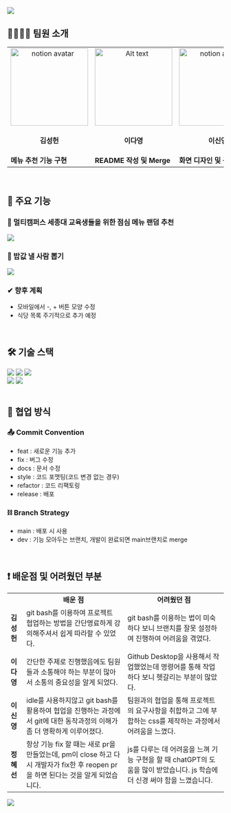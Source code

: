 <img src="https://capsule-render.vercel.app/api?type=waving&color=FF5722&height=180&section=header&text=JEOMMECHU&fontSize=50" />

## 👨‍👨‍👧‍👦 팀원 소개
<table>
  <tr>
    <td align="center"><img src="https://github.com/imdayoung/jeommechu/assets/86220363/9cb5c217-c1c7-4604-a035-bd3e274c2db1" alt="notion avatar" width="180px"></td>
    <td align="center"><img src="https://github.com/SWM-AAA/.github/assets/68915238/ce5a3c51-60e5-4fb4-8bb1-85a2fbca65ea" alt="Alt text" width="180px"></td>
    <td align="center"><img src="https://github.com/imdayoung/jeommechu/assets/86220363/c2848429-71b6-4db8-aea0-9a97e2e4ffea" alt="notion avatar" width="180px"></td>
    <td align="center"><img src="https://github.com/imdayoung/jeommechu/assets/86220363/ab09ef93-7e2e-42e1-9e7a-21ca4e20de41" alt="notion avatar" width="180px"></td>
  </tr>
  <tr>
    <td align="center" style="width: 90px;">
       <p><strong>김성헌</strong></p>
    </td>
    <td align="center" style="width: 90px;">
       <p><strong>이다영</strong></p>
    </td>
    <td align="center" style="width: 90px;">
       <p><strong>이신영</strong></p>
    </td>
    <td align="center" style="width: 90px;">
       <p><strong>정혜선</strong></p>
    </td>
  </tr>
  <tr>
    <td><div><strong>메뉴 추천 기능 구현</strong></div></td>
    <td><div><strong>README 작성 및 Merge</strong></div></td>
    <td><div><strong>화면 디자인 및 구성</strong></div></td>
    <td><div><strong>사람 뽑기 기능 구현</strong></div></td>
  </tr>
</table>
&nbsp;

## 🔔 주요 기능
### 🍔 멀티캠퍼스 세종대 교육생들을 위한 점심 메뉴 랜덤 추천
<img src="https://github.com/imdayoung/jeommechu/assets/86220363/781a6567-7802-4d9b-9eae-eda322954deb">

### 💸 밥값 낼 사람 뽑기
<img src="https://github.com/imdayoung/jeommechu/assets/86220363/f93517f8-9529-4704-8e73-72e7909bd0b0">

### ✔ 향후 계획
<ul>
  <li>모바일에서 -, + 버튼 모양 수정</li>
  <li>식당 목록 주기적으로 추가 예정</li>
</ul>
&nbsp;

## 🛠 기술 스택
<div>
  <img src="https://img.shields.io/badge/HTML-239120?style=for-the-badge&logo=html5&logoColor=white">
  <img src="https://img.shields.io/badge/Bootstrap-563D7C?style=for-the-badge&logo=bootstrap&logoColor=white">
  <img src="https://img.shields.io/badge/JavaScript-F7DF1E?style=for-the-badge&logo=JavaScript&logoColor=white">
</div>
<div>
  <img src="https://img.shields.io/badge/Slack-4A154B?style=for-the-badge&logo=slack&logoColor=white">
  <img src="https://img.shields.io/badge/Notion-000000?style=for-the-badge&logo=notion&logoColor=white">  
</div>
&nbsp;

## 📜 협업 방식
### 📤 Commit Convention
<ul>
  <li>feat : 새로운 기능 추가</li>
  <li>fix : 버그 수정</li>
  <li>docs : 문서 수정</li>
  <li>style : 코드 포맷팅(코드 변경 없는 경우)</li>
  <li>refactor : 코드 리팩토링</li>
  <li>release : 배포</li>
</ul>

### ⛓ Branch Strategy
<ul>
  <li>main : 배포 시 사용</li>
  <li>dev : 기능 모아두는 브랜치, 개발이 완료되면 main브랜치로 merge</li>
  <lifeature/기능명 : 하나의 기능을 개발하기 위한 브랜치, dev에서 만들고, 기능 구현이 완료되면 dev로 merge></li>
</ul>
&nbsp;

## ❗ 배운점 및 어려웠던 부분
<table>
  <tr>
    <td></td>
    <td align="center"><strong>배운 점</strong></td>
    <td align="center"><strong>어려웠던 점</strong></td>
  <tr>
    <td><strong>김성헌</strong></td>
    <td>git bash를 이용하여 프로젝트 협업하는 방법을 간단명료하게 강의해주셔서 쉽게 따라할 수 있었다.</td>
    <td>git bash를 이용하는 법이 미숙하다 보니 브랜치를 잘못 설정하여 진행하여 어려움을 겪었다.</td>
  </tr>
  <tr>
    <td><strong>이다영</strong></td>
    <td>간단한 주제로 진행했음에도 팀원들과 소통해야 하는 부분이 많아서 소통의 중요성을 알게 되었다.</td>
    <td>Github Desktop을 사용해서 작업했었는데 명령어를 통해 작업하다 보니 헷갈리는 부분이 많았다.</td>
  </tr>
  <tr>
    <td><strong>이신영</strong></td>
    <td>idle를 사용하지않고 git bash를 활용하여 협업을 진행하는 과정에서 git에 대한 동작과정의 이해가 좀 더 명확하게 이루어졌다.</td>
    <td>팀원과의 협업을 통해 프로젝트의 요구사항을 취합하고 그에 부합하는 css를 제작하는 과정에서 어려움을 느꼈다.</td>
  </tr>
  <tr>
    <td><strong>정혜선</strong></td>
    <td>항상 기능 fix 할 때는 새로 pr을 만들었는데, pm이 close 하고 다시 개발자가 fix한 후 reopen pr 을 하면 된다는 것을 알게 되었습니다.</td>
    <td>js를 다루는 데 어려움을 느껴 기능 구현을 할 때 chatGPT의 도움을 많이 받았습니다. js 학습에 더 신경 써야 함을 느꼈습니다.</td>
  </tr>
</table>

<img src="https://capsule-render.vercel.app/api?type=waving&color=FF5722&height=180&section=footer" />
